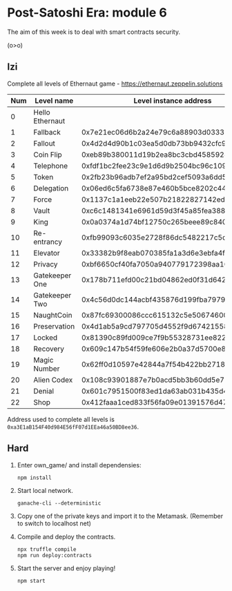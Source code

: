 # Post-Satoshi Era: module 6

The aim of this week is to deal with smart contracts security.

(o>o)

## Izi

Complete all levels of Ethernaut game - https://ethernaut.zeppelin.solutions


Num | Level name           | Level instance address                     |
----| ---------------------|--------------------------------------------|
0  | Hello Ethernaut      |                                            |
1  | Fallback             | 0x7e21ec06d6b2a24e79c6a88903d033354086c9d6 |
2  | Fallout              | 0x4d2d4d90b1c03ea5d0db73bb9432cfc9c3eb0973 |
3  | Coin Flip            | 0xeb89b380011d19b2ea8bc3cbd4585924bc35055a |
4  | Telephone            | 0xfdf1bc2fee23c9e1d6d9b2504bc96c1097846228 |
5  | Token                | 0x2fb23b96adb7ef2a95bd2cef5093a6dd5763be98 |
6  | Delegation           | 0x06ed6c5fa6738e87e460b5bce8202c44e6a50ba3 |
7  | Force                | 0x1137c1a1eeb22e507b21822827142ed4fd67d711 |
8  | Vault                | 0xc6c1481341e6961d59d3f45a85fea388b550fa8d |
9  | King                 | 0x0a0374a1d74bf12750c265beee89c840bfcd6639 |
10 | Re-entrancy          | 0xfb99093c6035e2728f86dc5482217c5d006c7ca2 |
11 | Elevator             | 0x33382b9f8eab070385fa1a3d6e3ebfa4f731eb46 |
12 | Privacy              | 0xbf6650cf40fa7050a940779172398aa101e43617 |
13 | Gatekeeper One       | 0x178b711efd00c21bd04862ed0f31d6421c0930bd |
14 | Gatekeeper Two       | 0x4c56d0dc144acbf435876d199fba7979574eac41 |
15 | NaughtCoin           | 0x87fc69300086ccc615132c5e506746007b22f2be |
16 | Preservation         | 0x4d1ab5a9cd797705d4552f9d67421558110d6c19 |
17 | Locked               | 0x81390c89fd009ce7f9b55328731ee822284fe2c2 |
18 | Recovery             | 0x609c147b54f59fe606e2b0a37d5700e8ea4a7318 |
19 | Magic Number         | 0x62ff0d10597e42844a7f54b422bb2718171a9748 |
20 | Alien Codex          | 0x108c93901887e7b0acd5bb3b60dd5e76a04d2f77 |
21 | Denial               | 0x601c7951500f83ed1da63ab031b435d4e551683a |
22 | Shop                 | 0x412faaa1ced833f56fa09e01391576d474b4805d |


Address used to complete all levels is `0xa3E1aB154F40d984E56fF07d1EEa46a50BD8ee36`.


## Hard

1. Enter own_game/ and install dependensies:
    ```
    npm install
    
    ```

2. Start local network.
    ```
    ganache-cli --deterministic
    
    ```

3. Copy one of the private keys and import it to the Metamask. (Remember to switch to localhost net)

4. Compile and deploy the contracts.
   ```
   npx truffle compile
   npm run deploy:contracts
   ```
5. Start the server and enjoy playing!
    ```
    npm start
    ```
